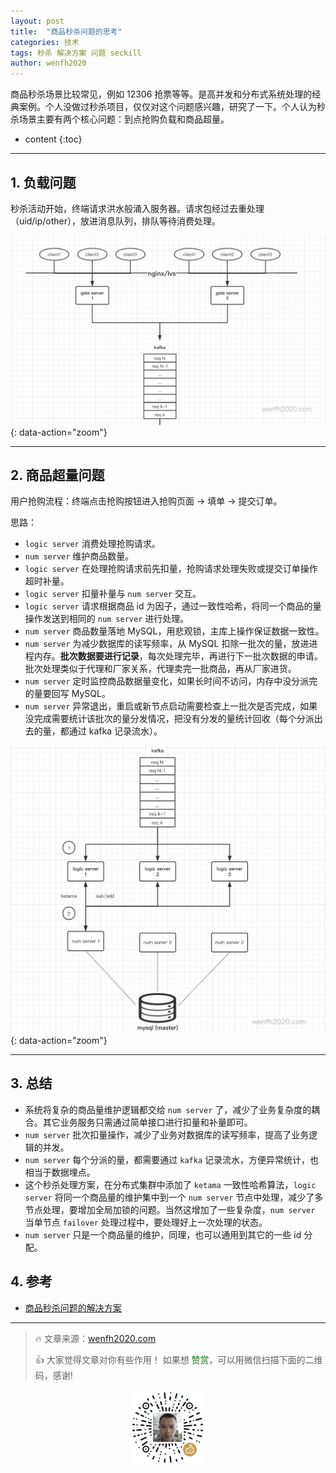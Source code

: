 ```yaml
---
layout: post
title:  "商品秒杀问题的思考"
categories: 技术
tags: 秒杀 解决方案 问题 seckill
author: wenfh2020
---
```


商品秒杀场景比较常见，例如 12306 抢票等等。是高并发和分布式系统处理的经典案例。个人没做过秒杀项目，仅仅对这个问题感兴趣，研究了一下。个人认为秒杀场景主要有两个核心问题：到点抢购负载和商品超量。



* content
{:toc}

---

## 1. 负载问题

秒杀活动开始，终端请求洪水般涌入服务器。请求包经过去重处理（uid/ip/other），放进消息队列，排队等待消费处理。

![消息队列处理负载](/images/2020-03-23-02-49-14.png){: data-action="zoom"}

---

## 2. 商品超量问题

用户抢购流程：终端点击抢购按钮进入抢购页面 -> 填单 -> 提交订单。

思路：

* `logic server` 消费处理抢购请求。
* `num server` 维护商品数量。
* `logic server` 在处理抢购请求前先扣量，抢购请求处理失败或提交订单操作超时补量。
* `logic server` 扣量补量与 `num server` 交互。
* `logic server` 请求根据商品 id 为因子，通过一致性哈希，将同一个商品的量操作发送到相同的 `num server` 进行处理。
* `num server` 商品数量落地 MySQL，用悲观锁，主库上操作保证数据一致性。
* `num server` 为减少数据库的读写频率，从 MySQL 扣除一批次的量，放进进程内存。**批次数据要进行记录**，每次处理完毕，再进行下一批次数据的申请。批次处理类似于代理和厂家关系，代理卖完一批商品，再从厂家进货。
* `num server` 定时监控商品数据量变化，如果长时间不访问，内存中没分派完的量要回写 MySQL。
* `num server` 异常退出，重启或新节点启动需要检查上一批次是否完成，如果没完成需要统计该批次的量分发情况，把没有分发的量统计回收（每个分派出去的量，都通过 kafka 记录流水）。

![商品超量处理](/images/2020-03-23-15-37-46.png){: data-action="zoom"}

---

## 3. 总结

* 系统将复杂的商品量维护逻辑都交给 `num server` 了，减少了业务复杂度的耦合。其它业务服务只需通过简单接口进行扣量和补量即可。
* `num server` 批次扣量操作，减少了业务对数据库的读写频率，提高了业务逻辑的并发。
* `num server` 每个分派的量，都需要通过 `kafka` 记录流水，方便异常统计，也相当于数据埋点。
* 这个秒杀处理方案，在分布式集群中添加了 `ketama` 一致性哈希算法，`logic server` 将同一个商品量的维护集中到一个 `num server` 节点中处理，减少了多节点处理，要增加全局加锁的问题。当然这增加了一些复杂度，`num server` 当单节点 `failover` 处理过程中，要处理好上一次处理的状态。
* `num server` 只是一个商品量的维护，同理，也可以通用到其它的一些 id 分配。

## 4. 参考

* [商品秒杀问题的解决方案](https://blog.csdn.net/koastal/article/details/78995885)

---

> 🔥 文章来源：[wenfh2020.com](https://wenfh2020.com/)
>
> 👍 大家觉得文章对你有些作用！ 如果想 <font color=green>赞赏</font>，可以用微信扫描下面的二维码，感谢!
<div align=center><img src="/images/2020-08-06-15-49-47.png" width="120"/></div>

